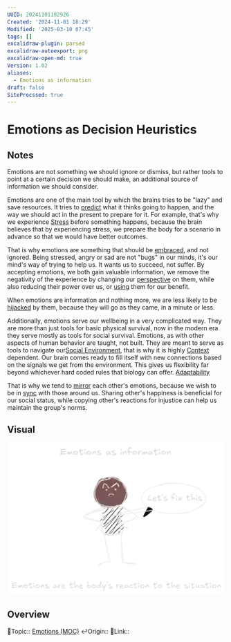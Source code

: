 ```yaml
---
UUID: 20241101182926
Created: '2024-11-01 18:29'
Modified: '2025-03-10 07:45'
tags: []
excalidraw-plugin: parsed
excalidraw-autoexport: png
excalidraw-open-md: true
Version: 1.02
aliases:
  - Emotions as information
draft: false
SiteProcssed: true
---
```


# Emotions as Decision Heuristics

## Notes

Emotions are not something we should ignore or dismiss, but rather tools to point at a certain decision we should make, an additional source of information we should consider.

Emotions are one of the main tool by which the brains tries to be "lazy" and save resources. It tries to [predict](/notes/prediction.md) what it thinks going to happen, and the way we should act in the present to prepare for it. For example, that's why we experience [Stress](/notes/stress.md) before something happens, because the brain believes that by experiencing stress, we prepare the body for a scenario in advance so that we would have better outcomes.

That is why emotions are something that should be [embraced](/notes/validation.md), and not ignored. Being stressed, angry or sad are not "bugs" in our minds, it's our mind's way of trying to help us. It wants us to succeed, not suffer. By accepting emotions, we both gain valuable information, we remove the negativity of the experience by changing our [perspective](/notes/judgment.md) on them, while also reducing their power over us, or [using](/notes/emotional-aikido.md) them for our benefit.

When emotions are information and nothing more, we are less likely to be [hijacked](/notes/emotional-hijacking.md) by them, because they will go as they came, in a minute or less.

Additionally, emotions serve our wellbeing in a very complicated way. They are more than just tools for basic physical survival, now in the modern era they serve mostly as tools for social survival. Emotions, as with other aspects of human behavior are taught, not built. They are meant to serve as tools to navigate our[Social Environment](/notes/social-environment.md), that is why it is highly [Context](/notes/context.md) dependent. Our brain comes ready to fill itself with new connections based on the signals we get from the environment. This gives us flexibility far beyond whichever hard coded rules that biology can offer. [Adaptability](/notes/adaptability.md)

That is why we tend to [mirror](/notes/mirroring.md) each other's emotions, because we wish to be in [sync](/notes/resonance.md) with those around us. Sharing other's happiness is beneficial for our social status, while copying other's reactions for injustice can help us maintain the group's norms.

## Visual

![Emotions as decision heuristics.webp](/notes/emotions-as-decision-heuristics.webp)

## Overview
🔼Topic:: [Emotions (MOC)](/mocs/emotions-moc.md)
↩️Origin::
🔗Link::

